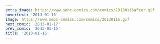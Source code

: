 ```yaml
---
extra_image: https://www.smbc-comics.com/comics/20130116after.gif
hovertext: '2013-01-16'
image: https://www.smbc-comics.com/comics/20130116.gif
next_comic: '2013-01-17'
prev_comic: '2013-01-15'
title: '2013-01-16'
---
```


